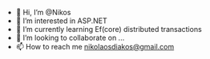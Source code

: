 - 👋 Hi, I’m @Nikos
- 👀 I’m interested in ASP.NET
- 🌱 I’m currently learning Ef(core) distributed transactions
- 💞️ I’m looking to collaborate on ...
- 📫 How to reach me nikolaosdiakos@gmail.com

<!---
nastytweety/nastytweety is a ✨ special ✨ repository because its `README.md` (this file) appears on your GitHub profile.
You can click the Preview link to take a look at your changes.
--->

